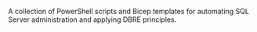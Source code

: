 A collection of PowerShell scripts and Bicep templates for automating SQL Server administration and applying DBRE principles.
